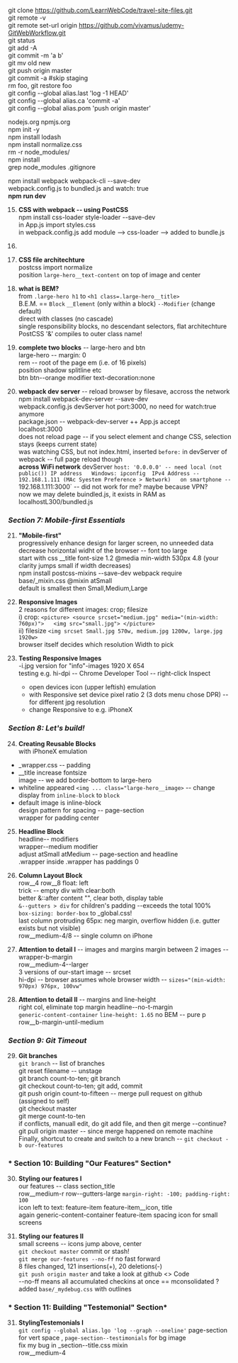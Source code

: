 git clone https://github.com/LearnWebCode/travel-site-files.git  
git remote -v  
git remote set-url origin https://github.com/vivamus/udemy-GitWebWorkflow.git  
git status  
git add -A  
git commit -m 'a b'  
git mv old new  
git push origin master  
git commit -a     #skip staging  
rm foo, git restore foo  
git config --global alias.last 'log -1 HEAD'  
git config --global alias.ca 'commit -a'  
git config --global alias.pom 'push origin master'  

nodejs.org npmjs.org  
npm init -y  
npm install lodash  
npm install normalize.css  
rm -r node_modules/  
npm install  
  grep node_modules .gitignore  

npm install webpack webpack-cli --save-dev  
webpack.config.js to bundled.js and watch: true  
**npm run dev**  

15. **CSS with webpack -- using PostCSS**    
    npm install css-loader style-loader --save-dev  
    in App.js import styles.css  
    in webpack.config.js add module --> css-loader --> added to bundle.js  
16.
 17. **CSS file architechture**   
    postcss import normalize   
    position `large-hero__text-content` on top of image and center  

18. **what is BEM?**  
  from `.large-hero h1` to `<h1 class=.large-hero__title>`  
  B.E.M. == `Block` `__Element` (only within a block) `--Modifier` (change default)  
    direct with classes (no cascade)  
    single responsibility blocks, no descendant selectors, flat architechture  
    PostCSS '&' compiles to outer class name!

19. **complete two blocks** -- large-hero and btn   
  large-hero -- margin: 0  
    rem -- root of the page em (i.e. of 16 pixels)  
    position shadow splitline etc  
  btn btn--orange modifier  text-decoration:none  

20. **webpack dev server** -- reload browser by filesave, accross the network  
  npm install webpack-dev-server --save-dev  
  webpack.config.js devServer hot port:3000, no need for watch:true anymore  
  package.json -- webpack-dev-server ++ App.js accept  
  localhost:3000  
  does not reload page -- if you select element and change CSS, selection stays (keeps current state)  
  was watching CSS, but not index.html, inserted `before:` in devServer of webpack -- full page reload though  
  **across WiFi network** devServer `host: '0.0.0.0' -- need local (not public()) IP address  
  Windows: ipconfig  IPv4 Address -- 192.168.1.111 (MAc Syestem Preference > Network)  
    on smartphone -- `192.168.1.111:3000` -- did not work for me? maybe because VPN?  
    now we may delete buindled.js, it exists in RAM as localhostL300/bundled.js  

### *Section 7: Mobile-first Essentials*     

21. **"Mobile-first"**  
  progressively enhance design for larger screen, no unneeded data  
  decrease horizontal widht of the browser -- font too large  
  start with css __title font-size 1.2 @media min-width 530px 4.8 (your clarity jumps small if width decreases)  
  npm install postcss-mixins --save-dev  webpack require  
  base/_mixin.css @mixin atSmall  
  default is smallest then Small,Medium,Large  

22. **Responsive Images**  
  2 reasons for different images: crop; filesize  
  i) crop: ```<picture> <source srcset="medium.jpg" media="(min-width: 760px)">  
        <img src="small.jpg"> </picture>```  
  ii) filesize `<img srcset Small.jpg 570w, medium.jpg 1200w, large.jpg 1920w>`  
    browser itself decides which resolution Width to pick  
      
23. **Testing Responsive Images**  
  -i.jpg version for "info"-images 1920 X 654   
  testing e.g. hi-dpi -- Chrome Developer Tool -- right-click Inspect  
    * open devices icon (upper leftish) emulation  
    * with Responsive set device pixel ratio 2 (3 dots menu chose DPR)  -- for different jpg resolution  
    * change Responsive to e.g. iPhoneX  

### *Section 8: Let's build!*     

24. **Creating Reusable Blocks**  
  with iPhoneX emulation  
   * _wrapper.css -- padding  
   * __title increase fontsize  
  image -- we add border-bottom to large-hero  
  * whiteline appeared `<img ... class="large-hero__image>` -- change display from `inline-block` to `block`  
  * default image is inline-block  
  design pattern for spacing -- page-section  
  wrapper for padding center  

25. **Headline Block**  
  headline-- modifiers  
  wrapper--medium modifier  
  adjust atSmall atMedium -- page-section and headline  
  .wrapper inside .wrapper has paddings 0  

26. **Column Layout Block**  
  row__4 row__8 float: left  
  trick -- empty div with clear:both  
  better &::after content "", clear both, display table  
  `&--gutters > div` for children's padding --exceeds the total 100%  
  `box-sizing: border-box` to _global.css!  
  last column protruding 65px: neg margin, overflow hidden (i.e. gutter exists but not visible)  
  row__medium-4/8 -- single column on iPhone  

27. **Attention to detail I**  -- images and margins
  margin between 2 images -- wrapper-b-margin  
  row__medium-4--larger  
  3 versions of our-start image -- <picture> srcset  
  hi-dpi -- browser assumes whole browser width -- <source sizes=404px>
  `sizes="(min-width: 970px) 976px, 100vw"`  

28. **Attention to detail II**  -- margins and line-height    
  right col, eliminate top margin headline--no-t-margin  
  `generic-content-container`  `line-height: 1.65`  no BEM -- pure p  
  row__b-margin-until-medium    


### *Section 9: Git Timeout*  
  
29. **Git branches**    
  `git branch`  -- list of branches  
  git reset filename -- unstage  
  git branch count-to-ten; git branch  
  git checkout count-to-ten; git add, commit  
  git push origin count-to-fifteen  -- merge pull request on github (assigned to self)   
  git checkout master  
  git merge count-to-ten  
  if conflicts, manuall edit, do git add file, and then git merge --continue? 
  git pull origin master -- since merge happened on remote machine
  Finally, shortcut to create and switch to a new branch -- `git checkout -b our-features`  

 ### * Section 10: Building "Our Features" Section*

30. **Styling our features I**  
  our features -- class section_title  
  row__medium-r row--gutters-large `margin-right: -100; padding-right: 100`   
  icon left to text: feature-item feature-item__icon, title  
  again generic-content-container  feature-item spacing icon for small screens  

30. **Styling our features II**  
  small screens -- icons jump above, center  
  `git checkout master` commit or stash!  
  `git merge our-features --no-ff` no fast forward  
  8 files changed, 121 insertions(+), 20 deletions(-)  
  `git push origin master` and take a look at github <> Code  
  --no-ff means all accumulated checkins at once == mconsolidated ?  
  added `base/_mydebug.css` with outlines

 ### * Section 11: Building "Testemonial" Section*

31. **StylingTestemonials I**  
  `git config --global alias.lgo 'log --graph --oneline'`
  page-section for vert space , `page-section--testimonials` for bg image    
  fix my bug in _section--title.css mixin  
  row__medium-4  
  